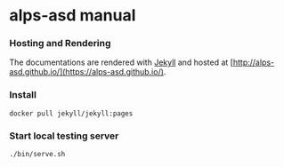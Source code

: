 # alps-asd manual

### Hosting and Rendering

The documentations are rendered with  [Jekyll](http://jekyllrb.com) and hosted at [http://alps-asd.github.io/](https://alps-asd.github.io/).

### Install

```
docker pull jekyll/jekyll:pages
```

### Start local testing server

```
./bin/serve.sh
```
